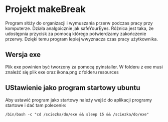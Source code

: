 # Projekt makeBreak

Program słóży do organizacji i wymuszania przerw podczas pracy przy komputerze. Działa analgoicznie jak safeYourEyes. Różnica jest taka, że udostępnia przycisk za pomocą którego potwierdzamy zakończenie przerwy. Dzięki temu program lepiej wwyznacza czas pracy użytkownika.

## Wersja exe
Plik exe powinien być tworzony za pomocą pyinstaller. W folderu z exe musi znaleźć się plik exe oraz ikona.png z folderu resources

## UStawienie jako program startowy ubuntu
Aby ustawić program jako startowy należy wejść do aplikacji programy startowe i dać tam polecenie:
```
/bin/bash -c "cd /sciezka/do/exe && sleep 15 && /sciezka/do/exe"
```
